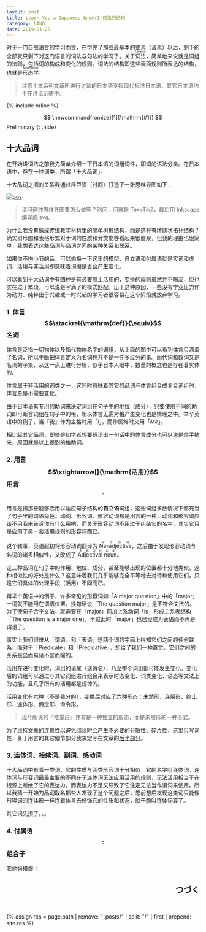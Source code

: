 ```yaml
---
layout: post
title: Learn You a Japanese &num;1 词法的结构
category: LANG
date: 2019-01-25
---
```


对于一门自然语言的学习而言，在学完了那些最基本的要素（音素）以后，剩下的全部就只剩下对这门语言的词法与句法的学习了。关于<ruby>词法<rt>Lexeme</rt></ruby>，简单地来说就是词组的法则，包括词的构成和变化的规则。词法的结构即这些表面规则所表达的结构，也就是<ruby>形态学<rt>Morphology</rt></ruby>。

> 注意！本系列文章所进行讨论的日本语专指现代标准日本语，其它日本语均不在讨论范畴中。

{% include brline %}

$$
\newcommand{romize}[1]{\mathrm{#1}}
$$ Preliminary
{: .hide}

## 十大品词

在开始讲词法之前我先简单介绍一下日本语的词组词性，即词的语法分类。在日本语中，存在十种词类，所谓「十大品词」。

十大品词之间的关系我通过斥巨资（时间）打造了一张思维导图如下：

[![pos]][pos]

> 请问这种思维导图要怎么做啊？别问，问就是 Tex+TikZ，最后用 Inkscape 编译成 svg。

为什么我没有做成传统教学材料里的简单树形结构，而是这种有环网状拓扑结构？确实树形图和表格形式对于词的性质和分类能够看起来很直观，但我的理由也很简单，我想表达这些品词与品词之间的某种关系和联系。

如果你不拘小节的话，可以偷换一下这里的模型，自立语和付属语就是实词和虚词，活用与非活用即意味着词缀是否会产生变化。

可以看到十大品词中有四种是有必要用上活用的，变换的规则虽然并不晦涩，但也实在过于繁琐，可以说是写满了的模式匹配。出于这种原因，一些没有学业压力作为动力、纯粹出于兴趣或一时兴起的学习者很容易在这个阶段就放弃学习。

### 1. 体言 $$\stackrel{\mathrm{def}}{\equiv}$$ 名词

体言是泛指一切物体以及指代物体名字的词组，从上面的图中可以看到体言只涵盖了名词，所以干脆把体言定义为名词也并不是一件多过分的事。而代词和数词又是名词的子集，从这一点上进行分析，似乎日本人眼中，数量的概念也是存在着实体的。

体言属于非活用的词类之一，这同时意味着其它的品词与体言组合成复合词组时，体言总是不需要变化。

由于日本语有专用的助词来决定词组在句子中的地位（成分），只要使用不同的助词即可断言词组在句子中的格，所以体言无需对格产生变化也是情理之中。举个英语中的例子，当『我』作为主格时用「_I_」，而作属格时又用「_Me_」。

相比起其它品词，即使是初学者想要辨识出一句话中的体言成分也可以说是信手拈来，原因就是以上提到的格助词。

### 2. 用言 $$\xrightarrow[]{\mathrm{活用}}$$ 用言$$^\prime$$

用言是指那些能够活用以适应句子结构的**自立语**词组，这些词组多数情况下都充当了句子里的谓语角色。动词、形容词、形容动词都是用言的一种，动词和形容词应该不用我来告诉你有什么用吧，而关于形容动词不用过于纠结它的名字，其实它只是应用了另一套活用规则的形容词而已。

说个轶事，英语起初将形容动词翻译为 <ruby>Na-adjective<rt>な形容词</rt></ruby>，之后由于发现形容动词与名词的诸多相似性，又改成了 <ruby>Adjectival noun<rt>形容词性名词</rt></ruby>。

这三种品词在句子中的作用、地位、成分，甚至能够出现的位置都十分地类似，这种相似性的好处是什么？这意味着我们几乎能够完全平等地去对待和使用它们，只是它们具体的处理手段（活用）不同而已。

再举个英语中的例子，许多常见的形容词如「A major question」中的「major」一词就不能用在谓语位置，换句话说「The question major」是不符合文法的。为了使句子合乎文法，就需要在「major」前加上系动词「is」形成主系表结构「The question is a major one」，不过此时「major」也已经成为表语而不再是谓语了。

事实上我们很难从「谓语」和「表语」这两个词的字面上得知它们之间的任何联系，而对于「Predicate」和「Predicative」，却给了我们一种直觉，它们之间的关系是显而易见不言而喻的。

活用在进行变化时，词组的语尾（送假名），乃至整个词组都可能发生变化。变化后的词组可以通过与其它词组进行组合来表示时态变化、词类变化、语态等文法上的功能，且几乎所有的活用都是规律的。

活用变化有六种（不是我分的），变换后对应了六种形态：未然形、连用形、终止形、连体形、假定形、命令形。

> 现今所说的『推量形』并非是一种独立的形态，而是未然形的一种形式。

为了维持文章的连贯性以避免阅读时会产生不必要的分散性、碎片性，这里只写词性，关于用言的其它细节部分我决定写在文章的[后半部分](#活用的变换)。

### 3. 连体词、接续词、副词、感动词

十大品词中有着一类词，它的性质与两类形容词十分相似，它的名字叫连体词。连体词与形容词最最主要的不同在于连体词无法应用活用的规则，无法活用相当于在根源上断绝了它的表达力，而表达力不足又导致了它注定无法当作谓词来使用。所以我猜一开始为品词取名那些人发现了这个问题之后，思前想后发现这类词只能像形容词的连体形一样连着体言去修饰它的性质和状态，就干脆叫连体词算了。

其它词先摸了。。。

### 4. 付属语 $$:$$ 组合子

我他妈摸爆！

<div align="right"><h2>つづく</h2></div>

<!--
### 5. 词$$_1$$ $$\circ$$ 词$$_2$$ $$\stackrel{?}{=}$$ 词$$_3$$

上一章就音素而言稍微谈了一点关于组合的方式，

第七种形态，

教材只写了变化，没有写组合

但是，体言真的没有活用吗？在接着往下看之前，不妨把体言的活用当作一种 $$x \rightarrow x$$ 的自态射（自圈），即它的活用就是他自己。


可以简单地形式化如下：

$$\frac{\Gamma \vdash x : \sigma \qquad \Gamma \vdash u : \sigma}{\Gamma \vdash x \circ u : \sigma}$$

其中 $$\sigma\subset \{名词, 动词, 形容词, ...\}$$，$$\tau$$ 是某种自立语（包括体言）的类型。

{% include brline %}

## 活用的变换

对于连体形，我们可以构造 lambda 抽象：

$$
  \frac{\Gamma \vdash x : \sigma \qquad \Gamma, x : \sigma \vdash t : \sigma \xrightarrow{连体} \tau }
       {\Gamma \vdash \lambda x : \sigma . t(x) : \sigma \rightarrow \tau}
$$

其中 $$\sigma$$ 是用言的类型，$$\tau$$ 是连体词的类型。

对于连用形，突然想到个笑话：

- よくない。
- なくよくない。
- なくなくよくない。
- なくなくなくよくない。
- 。。。。。。

less ness

虽然很怪，但还是笑死我了，不动点组合子，哈哈哈，，，

{% include brline %}


<!--
## 音韵的结构

伪基百科。。。

## 句法的结构

原则上你还是可以通过其它简单的规则将你的想法组合成符合文法的句子，组成的句子可能变得很怪，但你却不能说它是文法错误的。我不信存在一个句型是无可代替的，只有它才能表达出某种意思，因为如果真的有，那它就是词汇而不是句式了。

句子的成分，语义关系，格由格助词断言，语序显得不那么重要，意思到位


实际上可以一个句式和一个词组是没有太大区别的

### 词法闭包

### 谓词是句子的核心

说起来，用言 和 体言这个称呼其实有点怪， 体：主体：body，用：APPLY

这一部分不太准确。显然，宾语补足语和双宾语是三个参数的动词的两种重载。He makes me happy.就不能说成He makes me hapiness.，后者属于参数类型传错了。

<!--
$$
\begin{CD}
K(X) @>>{qq}> H(X;\mathbb Q);\\
@VVV @VVV \\
K(Y) @>{ch}>> H(Y;\mathbb Q);
\end{CD}
$$

$$
\cfrac{\Gamma \vdash A, \Delta \qquad \Sigma, A \vdash \Pi} {\Gamma, \Sigma \vdash \Delta, \Pi} \quad(\mathit{Cut})
$$
-->

<ruby><rt></rt></ruby>


{% assign res = page.path | remove: "_posts/" | split: "/" | first | prepend: site.res %}


[pos]: {{res}}/pos.svg
